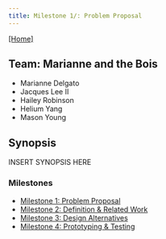 ```yaml
---
title: Milestone 1/: Problem Proposal
---
```


[[Home]](/index.md)
## Team: Marianne and the Bois

- Marianne Delgato
- Jacques Lee II
- Hailey Robinson
- Helium Yang
- Mason Young

## Synopsis

INSERT SYNOPSIS HERE

### Milestones

- [Milestone 1: Problem Proposal](/milestone1.md)
- [Milestone 2: Definition & Related Work](/milestone2.md)
- [Milestone 3: Design Alternatives](/milestone3.md)
- [Milestone 4: Prototyping & Testing](/milestone4.md)
